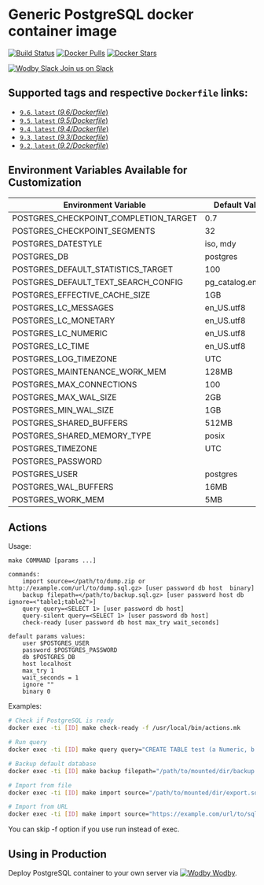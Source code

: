 # Generic PostgreSQL docker container image

[![Build Status](https://travis-ci.org/wodby/postgres.svg?branch=master)](https://travis-ci.org/wodby/postgres)
[![Docker Pulls](https://img.shields.io/docker/pulls/wodby/postgres.svg)](https://hub.docker.com/r/wodby/postgres)
[![Docker Stars](https://img.shields.io/docker/stars/wodby/postgres.svg)](https://hub.docker.com/r/wodby/postgres)

[![Wodby Slack](https://www.google.com/s2/favicons?domain=www.slack.com) Join us on Slack](https://slack.wodby.com/)

## Supported tags and respective `Dockerfile` links:

- [`9.6`, `latest` (*9.6/Dockerfile*)](https://github.com/wodby/postgres/tree/master/9.6/Dockerfile)
- [`9.5`, `latest` (*9.5/Dockerfile*)](https://github.com/wodby/postgres/tree/master/9.5/Dockerfile)
- [`9.4`, `latest` (*9.4/Dockerfile*)](https://github.com/wodby/postgres/tree/master/9.4/Dockerfile)
- [`9.3`, `latest` (*9.3/Dockerfile*)](https://github.com/wodby/postgres/tree/master/9.3/Dockerfile)
- [`9.2`, `latest` (*9.2/Dockerfile*)](https://github.com/wodby/postgres/tree/master/9.2/Dockerfile)

## Environment Variables Available for Customization

| Environment Variable | Default Value | Description |
| -------------------- | --------------| ----------- |
| POSTGRES_CHECKPOINT_COMPLETION_TARGET | 0.7                | |
| POSTGRES_CHECKPOINT_SEGMENTS          | 32                 | <=9.4 |
| POSTGRES_DATESTYLE                    | iso, mdy           | |
| POSTGRES_DB                           | postgres           | |
| POSTGRES_DEFAULT_STATISTICS_TARGET    | 100                | |
| POSTGRES_DEFAULT_TEXT_SEARCH_CONFIG   | pg_catalog.english | |
| POSTGRES_EFFECTIVE_CACHE_SIZE         | 1GB                | |
| POSTGRES_LC_MESSAGES                  | en_US.utf8         | |
| POSTGRES_LC_MONETARY                  | en_US.utf8         | |
| POSTGRES_LC_NUMERIC                   | en_US.utf8         | |
| POSTGRES_LC_TIME                      | en_US.utf8         | |
| POSTGRES_LOG_TIMEZONE                 | UTC                | |
| POSTGRES_MAINTENANCE_WORK_MEM         | 128MB              | |
| POSTGRES_MAX_CONNECTIONS              | 100                | |
| POSTGRES_MAX_WAL_SIZE                 | 2GB                | >=9.5 |
| POSTGRES_MIN_WAL_SIZE                 | 1GB                | >=9.5 |
| POSTGRES_SHARED_BUFFERS               | 512MB              | |
| POSTGRES_SHARED_MEMORY_TYPE           | posix              | >=9.4 |
| POSTGRES_TIMEZONE                     | UTC                | | 
| POSTGRES_PASSWORD                     |                    | REQUIRED |
| POSTGRES_USER                         | postgres           | |
| POSTGRES_WAL_BUFFERS                  | 16MB               | |
| POSTGRES_WORK_MEM                     | 5MB                | |

## Actions

Usage:
```
make COMMAND [params ...]
 
commands:
    import source=</path/to/dump.zip or http://example.com/url/to/dump.sql.gz> [user password db host  binary] 
    backup filepath=</path/to/backup.sql.gz> [user password host db ignore=<"table1;table2">] 
    query query=<SELECT 1> [user password db host] 
    query-silent query=<SELECT 1> [user password db host]
    check-ready [user password db host max_try wait_seconds]  
    
default params values:
    user $POSTGRES_USER
    password $POSTGRES_PASSWORD
    db $POSTGRES_DB
    host localhost
    max_try 1
    wait_seconds = 1
    ignore ""
    binary 0
```

Examples:

```bash
# Check if PostgreSQL is ready
docker exec -ti [ID] make check-ready -f /usr/local/bin/actions.mk

# Run query
docker exec -ti [ID] make query query="CREATE TABLE test (a Numeric, b Numeric, c VARCHAR(255))" -f /usr/local/bin/actions.mk

# Backup default database
docker exec -ti [ID] make backup filepath="/path/to/mounted/dir/backup.sql.gz" -f /usr/local/bin/actions.mk

# Import from file
docker exec -ti [ID] make import source="/path/to/mounted/dir/export.sql.gz" -f /usr/local/bin/actions.mk

# Import from URL
docker exec -ti [ID] make import source="https://example.com/url/to/sql/dump.zip" -f /usr/local/bin/actions.mk
```

You can skip -f option if you use run instead of exec. 

## Using in Production

Deploy PostgreSQL container to your own server via [![Wodby](https://www.google.com/s2/favicons?domain=wodby.com) Wodby](https://wodby.com).

